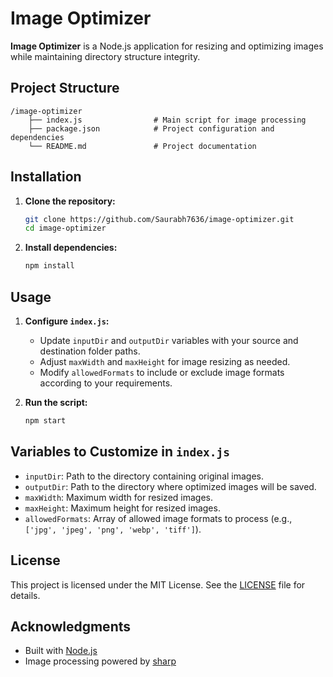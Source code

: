 # Image Optimizer

**Image Optimizer** is a Node.js application for resizing and optimizing images while maintaining directory structure integrity.

## Project Structure

```
/image-optimizer
    ├── index.js                # Main script for image processing
    ├── package.json            # Project configuration and dependencies
    └── README.md               # Project documentation
```

## Installation

1. **Clone the repository:**
   ```bash
   git clone https://github.com/Saurabh7636/image-optimizer.git
   cd image-optimizer
   ```

2. **Install dependencies:**
   ```bash
   npm install
   ```

## Usage

1. **Configure `index.js`:**
   - Update `inputDir` and `outputDir` variables with your source and destination folder paths.
   - Adjust `maxWidth` and `maxHeight` for image resizing as needed.
   - Modify `allowedFormats` to include or exclude image formats according to your requirements.

2. **Run the script:**
   ```bash
   npm start
   ```

## Variables to Customize in `index.js`

- `inputDir`: Path to the directory containing original images.
- `outputDir`: Path to the directory where optimized images will be saved.
- `maxWidth`: Maximum width for resized images.
- `maxHeight`: Maximum height for resized images.
- `allowedFormats`: Array of allowed image formats to process (e.g., `['jpg', 'jpeg', 'png', 'webp', 'tiff']`).

## License

This project is licensed under the MIT License. See the [LICENSE](LICENSE) file for details.

## Acknowledgments

- Built with [Node.js](https://nodejs.org/)
- Image processing powered by [sharp](https://github.com/lovell/sharp)